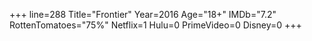 +++
line=288
Title="Frontier"
Year=2016
Age="18+"
IMDb="7.2"
RottenTomatoes="75%"
Netflix=1
Hulu=0
PrimeVideo=0
Disney=0
+++

